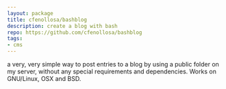 ```yaml
---
layout: package
title: cfenollosa/bashblog
description: create a blog with bash
repo: https://github.com/cfenollosa/bashblog
tags:
- cms
---
```

a very, very simple way to post entries to a blog by using a public folder on my server, without any special requirements and dependencies. Works on GNU/Linux, OSX and BSD.

